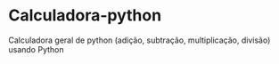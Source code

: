 # Calculadora-python
Calculadora geral de python (adição, subtração, multiplicação, divisão) usando Python
